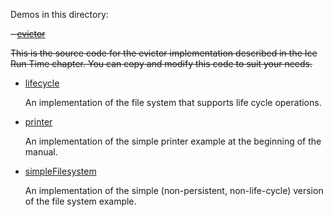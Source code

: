 Demos in this directory:

~~- [evictor](./evictor)~~

  ~~This is the source code for the evictor implementation described in
  the Ice Run Time chapter. You can copy and modify this code to
  suit your needs.~~

- [lifecycle](./lifecycle)

  An implementation of the file system that supports life cycle operations.

- [printer](./printer)

  An implementation of the simple printer example at the beginning of
  the manual.

- [simpleFilesystem](./simpleFilesystem)

  An implementation of the simple (non-persistent, non-life-cycle)
  version of the file system example.

